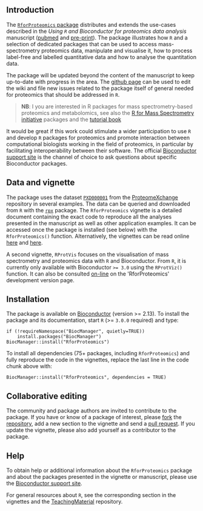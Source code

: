 ## Introduction

The
[`RforProteomics` package](http://www.bioconductor.org/packages/release/data/experiment/html/RforProteomics.html)
distributes and extends the use-cases described in the _Using `R` and
Bioconductor for proteomics data analysis_ manuscript
([pubmed](http://www.ncbi.nlm.nih.gov/pubmed/23692960) and
[pre-print](http://arxiv.org/abs/1305.6559)).  The package illustrates
how `R` and a selection of dedicated packages that can be used to
access mass-spectrometry proteomics data, manipulate and visualise it,
how to process label-free and labelled quantitative data and how to
analyse the quantitation data.

The package will be updated beyond the content of the manuscript to
keep up-to-date with progress in the area.  The
[github page](https://github.com/lgatto/RforProteomics) can be used to
edit the wiki and file new issues related to the package itself of
general needed for proteomics that should be addressed in `R`.

> **NB**: I you are interested in R packages for mass
> spectrometry-based proteomics and metabolomics, see also the [R for
> Mass Spectrometry initiative](https://www.rformassspectrometry.org/)
> packages and the [tutorial
> book](https://rformassspectrometry.github.io/docs/)


It would be great if this work could stimulate a wider participation
to use `R` and develop `R` packages for proteomics and promote
interaction between computational biologists working in the field of
proteomics, in particular by facilitating interoperability between
their software.  The official [Bioconductor support
site](https://support.bioconductor.org/) is the channel of choice to
ask questions about specific Bioconductor packages.

## Data and vignette

The package uses the
dataset
[`PXD000001`](http://proteomecentral.proteomexchange.org/cgi/GetDataset?ID=PXD000001) from
the [ProteomeXchange](http://www.proteomexchange.org/) repository in
several examples. The data can be queried and downloaded from `R` with
the
[`rpx`](http://bioconductor.org/packages/release/bioc/html/rpx.html)
package. The `RforProteomics` vignette is a detailed document
containing the exact code to reproduce all the analyses presented in
the manuscript as well as other application examples. It can be
accessed once the package is installed (see below) with the
`RforProteomics()` function. Alternatively, the vignettes can be read
online
[here](https://lgatto.github.io/RforProteomics/articles/RforProteomics.html) and
[here](https://lgatto.github.io/RforProteomics/articles/RProtVis.html).

A second vignette, `RProtVis` focuses on the visualisation of mass
spectrometry and proteomics data with `R` and Bioconductor. From `R`,
it is currently only available with Bioconductor `>= 3.0` using the
`RProtViz()` function. It can also be consulted
[on-line](http://bioconductor.org/packages/release/data/experiment/vignettes/RforProteomics/inst/doc/RProtVis.html)
on the 'RforProteomics' development version page.

## Installation

The package is available on
[Bioconductor](http://bioconductor.org/packages/release/data/experiment/html/RforProteomics.html)
(version >= 2.13). To install the package and its documentation, start
`R` (>= `3.0.0` required) and type:

```
if (!requireNamespace("BiocManager", quietly=TRUE))
    install.packages("BiocManager")
BiocManager::install("RforProteomics")
```

To install all dependencies (75+ packages, including `RforProteomics`)
and fully reproduce the code in the vignettes, replace the last line
in the code chunk above with:

```
BiocManager::install("RforProteomics", dependencies = TRUE)
```

## Collaborative editing

The community and package authors are invited to contribute to the
package. If you have or know of a package of interest, please
[fork](https://help.github.com/articles/fork-a-repo) the
[repository](https://github.com/lgatto/RforProteomics), add a new
section to the vignette and send a
[pull request](https://help.github.com/articles/creating-a-pull-request). If
you update the vignette, please also add yourself as a contributor to
the package.

## Help

To obtain help or additional information about the `RforProteomics`
package and about the packages presented in the vignette or
manuscript, please use the [Bioconductor support
site](https://support.bioconductor.org/).

For general resources about `R`, see the corresponding section in the
vignettes and the
[TeachingMaterial](https://github.com/lgatto/TeachingMaterial)
repository.
